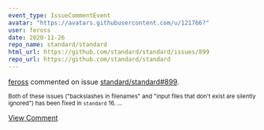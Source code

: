```yaml
---
event_type: IssueCommentEvent
avatar: "https://avatars.githubusercontent.com/u/121766?"
user: feross
date: 2020-11-26
repo_name: standard/standard
html_url: https://github.com/standard/standard/issues/899
repo_url: https://github.com/standard/standard
---
```


<a href='https://github.com/feross' target='_blank'>feross</a> commented on issue <a href='https://github.com/standard/standard/issues/899' target='_blank'>standard/standard#899</a>.

<small>Both of these issues ("backslashes in filenames" and "input files that don't exist are silently ignored") has been fixed in `standard` 16....</small>

<a href='https://github.com/standard/standard/issues/899' target='_blank'>View Comment</a>